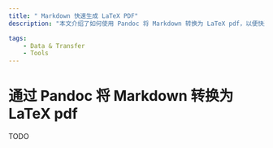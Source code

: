```yaml
---
title: " Markdown 快速生成 LaTeX PDF"
description: "本文介绍了如何使用 Pandoc 将 Markdown 转换为 LaTeX pdf，以便快速生成格式规范的文档。"

tags:
    - Data & Transfer
    - Tools
---
```


# 通过 Pandoc 将 Markdown 转换为 LaTeX pdf

TODO